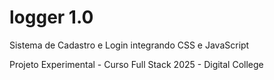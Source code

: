 # logger 1.0
Sistema de Cadastro e Login integrando CSS e JavaScript

Projeto Experimental - Curso Full Stack 2025 - Digital College
